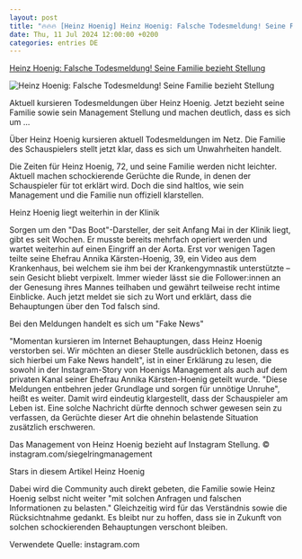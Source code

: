 ```yaml
---
layout: post
title: "🔥🔥🔥 [Heinz Hoenig] Heinz Hoenig: Falsche Todesmeldung! Seine Familie bezieht Stellung"
date: Thu, 11 Jul 2024 12:00:00 +0200
categories: entries DE
---
```

[Heinz Hoenig: Falsche Todesmeldung! Seine Familie bezieht Stellung](https://www.gala.de/stars/news/heinz-hoenig--falsche-todesmeldung--seine-familie-bezieht-stellung-24134342.html)

![Heinz Hoenig: Falsche Todesmeldung! Seine Familie bezieht Stellung](https://image.gala.de/24134418/t/fl/v3/w1440/r1.7778/-/heinz-hoenig.jpg)

Aktuell kursieren Todesmeldungen über Heinz Hoenig. Jetzt bezieht seine Familie sowie sein Management Stellung und machen deutlich, dass es sich um ...

Über Heinz Hoenig kursieren aktuell Todesmeldungen im Netz. Die Familie des Schauspielers stellt jetzt klar, dass es sich um Unwahrheiten handelt.

Die Zeiten für Heinz Hoenig, 72, und seine Familie werden nicht leichter. Aktuell machen schockierende Gerüchte die Runde, in denen der Schauspieler für tot erklärt wird. Doch die sind haltlos, wie sein Management und die Familie nun offiziell klarstellen.

Heinz Hoenig liegt weiterhin in der Klinik

Sorgen um den "Das Boot"-Darsteller, der seit Anfang Mai in der Klinik liegt, gibt es seit Wochen. Er musste bereits mehrfach operiert werden und wartet weiterhin auf einen Eingriff an der Aorta. Erst vor wenigen Tagen teilte seine Ehefrau Annika Kärsten-Hoenig, 39, ein Video aus dem Krankenhaus, bei welchem sie ihm bei der Krankengymnastik unterstützte – sein Gesicht bliebt verpixelt. Immer wieder lässt sie die Follower:innen an der Genesung ihres Mannes teilhaben und gewährt teilweise recht intime Einblicke. Auch jetzt meldet sie sich zu Wort und erklärt, dass die Behauptungen über den Tod falsch sind.

Bei den Meldungen handelt es sich um "Fake News"

"Momentan kursieren im Internet Behauptungen, dass Heinz Hoenig verstorben sei. Wir möchten an dieser Stelle ausdrücklich betonen, dass es sich hierbei um Fake News handelt", ist in einer Erklärung zu lesen, die sowohl in der Instagram-Story von Hoenigs Management als auch auf dem privaten Kanal seiner Ehefrau Annika Kärsten-Hoenig geteilt wurde. "Diese Meldungen entbehren jeder Grundlage und sorgen für unnötige Unruhe", heißt es weiter. Damit wird eindeutig klargestellt, dass der Schauspieler am Leben ist. Eine solche Nachricht dürfte dennoch schwer gewesen sein zu verfassen, da Gerüchte dieser Art die ohnehin belastende Situation zusätzlich erschweren.

Das Management von Heinz Hoenig bezieht auf Instagram Stellung. © instagram.com/siegelringmanagement

Stars in diesem Artikel Heinz Hoenig

Dabei wird die Community auch direkt gebeten, die Familie sowie Heinz Hoenig selbst nicht weiter "mit solchen Anfragen und falschen Informationen zu belasten." Gleichzeitig wird für das Verständnis sowie die Rücksichtnahme gedankt. Es bleibt nur zu hoffen, dass sie in Zukunft von solchen schockierenden Behauptungen verschont bleiben.

Verwendete Quelle: instagram.com

